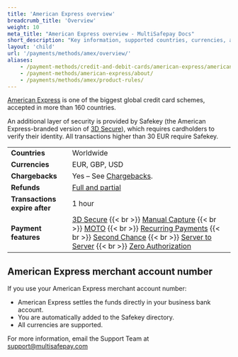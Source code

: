 ```yaml
---
title: 'American Express overview'
breadcrumb_title: 'Overview'
weight: 10
meta_title: "American Express overview - MultiSafepay Docs"
short_description: "Key information, supported countries, currencies, and features"
layout: 'child'
url: '/payments/methods/amex/overview/'
aliases:
    - /payment-methods/credit-and-debit-cards/american-express/american-express-additional-information
    - /payment-methods/american-express/about/
    - /payments/methods/amex/product-rules/
---
```

[American Express](https://www.americanexpress.com/nl-nl/) is one of the biggest global credit card schemes, accepted in more than 160 countries. 

An additional layer of security is provided by Safekey (the American Express-branded version of [3D Secure](/features/3d-secure/)), which requires cardholders to verify their identity. All transactions higher than 30 EUR require Safekey.

|   |   |   |
|---|---|---|
| **Countries**  | Worldwide  | 
| **Currencies**  | EUR, GBP, USD | 
| **Chargebacks**  | Yes – See [Chargebacks](/payments/chargebacks/). | 
| **Refunds** | [Full and partial](/refunds/full-partial/) |
| **Transactions expire after** | 1 hour |
| **Payment features** | [3D Secure](/features/3d-secure/) {{< br >}} [Manual Capture](/features/manual-capture/) {{< br >}} [MOTO](/features/moto/) {{< br >}} [Recurring Payments](/features/recurring-payments/) {{< br >}} [Second Chance](/features/second-chance/) {{< br >}} [Server to Server](/features/server-to-server/) {{< br >}} [Zero Authorization](/features/zero-authorization/) |

## American Express merchant account number

If you use your American Express merchant account number:
    
- American Express settles the funds directly in your business bank account.
- You are automatically added to the Safekey directory. 
- All currencies are supported.  
  
For more information, email the Support Team at <support@multisafepay.com>











